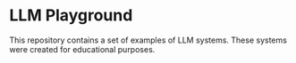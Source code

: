# LLM Playground
This repository contains a set of examples of LLM systems. These systems were created for educational purposes.
